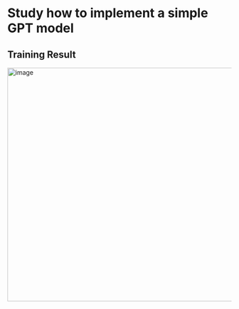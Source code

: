 # Study how to implement a simple GPT model

## Training Result

<img width="632" height="525" alt="image" src="https://github.com/user-attachments/assets/84ca7eb7-ec29-4703-8290-a122bed39d49" />
